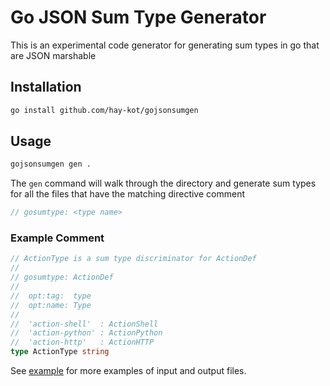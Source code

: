 # Go JSON Sum Type Generator

This is an experimental code generator for generating sum types in go that are JSON marshable

## Installation

```bash
go install github.com/hay-kot/gojsonsumgen
```

## Usage

```bash
gojsonsumgen gen .
```

The `gen` command will walk through the directory and generate sum types for all the files that have the matching directive comment

```go
// gosumtype: <type name>
```

### Example Comment

```go
// ActionType is a sum type discriminator for ActionDef
//
// gosumtype: ActionDef
//
//	opt:tag:  type
//	opt:name: Type
//
//	'action-shell'  : ActionShell
//	'action-python' : ActionPython
//	'action-http'   : ActionHTTP
type ActionType string
```

See [example](https://github.com/hay-kot/gojsonsumgen/tree/main/examples) for more examples of input and output files.
